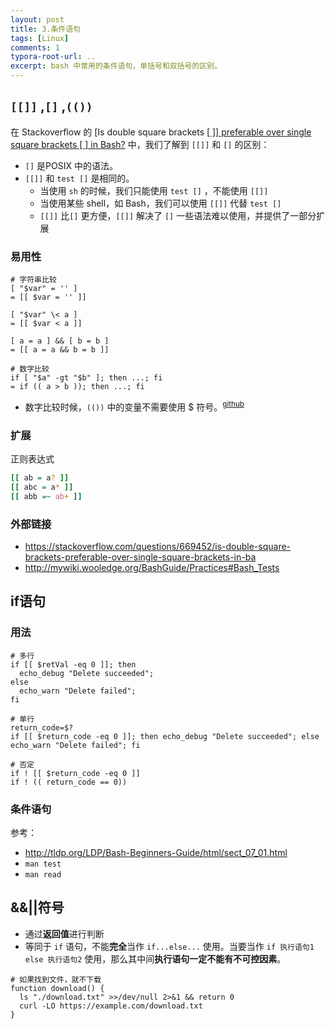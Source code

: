 ```yaml
---
layout: post
title: 3.条件语句
tags: [Linux]
comments: 1
typora-root-url: ..
excerpt: bash 中常用的条件语句，单括号和双括号的区别。
---
```


## `[[]]` ,`[]` ,`(())`

在 Stackoverflow 的 [Is double square brackets [[ \]] preferable over single square brackets [ ] in Bash?](https://stackoverflow.com/questions/669452/is-double-square-brackets-preferable-over-single-square-brackets-in-ba) 中，我们了解到 `[[]]` 和 `[]` 的区别：

- `[]` 是POSIX 中的语法。
- `[[]]`  和 `test []` 是相同的。
  - 当使用 `sh` 的时候，我们只能使用 `test []` ，不能使用 `[[]]`  
  - 当使用某些 shell，如 Bash，我们可以使用 `[[]]`  代替 `test []` 
  - `[[]]` 比`[]` 更方便，`[[]]` 解决了 `[]` 一些语法难以使用，并提供了一部分扩展

### 易用性

```shell
# 字符串比较
[ "$var" = '' ] 
= [[ $var = '' ]]

[ "$var" \< a ]
= [[ $var < a ]]

[ a = a ] && [ b = b ]
= [[ a = a && b = b ]]

# 数字比较
if [ "$a" -gt "$b" ]; then ...; fi
= if (( a > b )); then ...; fi
```

- 数字比较时候，`(())` 中的变量不需要使用 $ 符号。<sup>[github](https://github.com/koalaman/shellcheck/wiki/SC2004)</sup>

### 扩展

正则表达式

```bash
[[ ab = a? ]]
[[ abc = a* ]]
[[ abb =~ ab+ ]]
```

### 外部链接

- https://stackoverflow.com/questions/669452/is-double-square-brackets-preferable-over-single-square-brackets-in-ba
- http://mywiki.wooledge.org/BashGuide/Practices#Bash_Tests

## if语句

### 用法

```shell
# 多行
if [[ $retVal -eq 0 ]]; then 
  echo_debug "Delete succeeded"; 
else 
  echo_warn "Delete failed"; 
fi

# 单行
return_code=$?
if [[ $return_code -eq 0 ]]; then echo_debug "Delete succeeded"; else echo_warn "Delete failed"; fi

# 否定
if ! [[ $return_code -eq 0 ]]
if ! (( return_code == 0))
```

### 条件语句

参考：

- http://tldp.org/LDP/Bash-Beginners-Guide/html/sect_07_01.html
- `man test` 
- `man read`

## &&||符号

- 通过**返回值**进行判断
- 等同于 `if` 语句，不能**完全**当作 `if...else...` 使用。当要当作  `if 执行语句1 else 执行语句2`  使用，那么其中间**执行语句一定不能有不可控因素**。

```shell
# 如果找到文件，就不下载
function download() {
  ls "./download.txt" >>/dev/null 2>&1 && return 0
  curl -LO https://example.com/download.txt
}
```